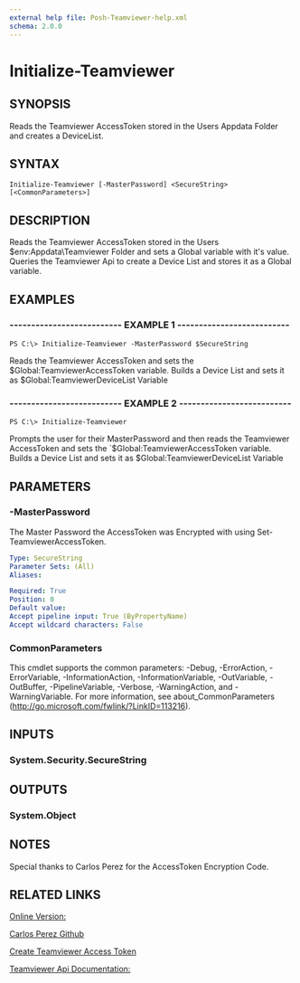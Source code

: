 ```yaml
---
external help file: Posh-Teamviewer-help.xml
schema: 2.0.0
---
```


# Initialize-Teamviewer
## SYNOPSIS
Reads the Teamviewer AccessToken stored in the Users Appdata Folder and creates a DeviceList.
## SYNTAX

```
Initialize-Teamviewer [-MasterPassword] <SecureString> [<CommonParameters>]
```

## DESCRIPTION
Reads the Teamviewer AccessToken stored in the Users $env:Appdata\Teamviewer Folder and sets a Global variable with it's value. Queries the Teamviewer Api to create a Device List and stores it as a Global variable.
## EXAMPLES

### -------------------------- EXAMPLE 1 --------------------------
```
PS C:\> Initialize-Teamviewer -MasterPassword $SecureString
```

Reads the Teamviewer AccessToken and sets the $Global:TeamviewerAccessToken variable. Builds a Device List and sets it as $Global:TeamviewerDeviceList Variable
### -------------------------- EXAMPLE 2 --------------------------
```
PS C:\> Initialize-Teamviewer
```

Prompts the user for their MasterPassword and then reads the Teamviewer AccessToken and sets the `$Global:TeamviewerAccessToken variable. Builds a Device List and sets it as $Global:TeamviewerDeviceList Variable
## PARAMETERS

### -MasterPassword
The Master Password the AccessToken was Encrypted with using Set-TeamviewerAccessToken.



```yaml
Type: SecureString
Parameter Sets: (All)
Aliases: 

Required: True
Position: 0
Default value: 
Accept pipeline input: True (ByPropertyName)
Accept wildcard characters: False
```

### CommonParameters
This cmdlet supports the common parameters: -Debug, -ErrorAction, -ErrorVariable, -InformationAction, -InformationVariable, -OutVariable, -OutBuffer, -PipelineVariable, -Verbose, -WarningAction, and -WarningVariable. For more information, see about_CommonParameters (http://go.microsoft.com/fwlink/?LinkID=113216).
## INPUTS

### System.Security.SecureString

## OUTPUTS

### System.Object

## NOTES
Special thanks to Carlos Perez for the AccessToken Encryption Code.

## RELATED LINKS

[Online Version:](https://github.com/gerane/Posh-Teamviewer/blob/master/docs/Commands/Initialize-Teamviewer.md)

[Carlos Perez Github](https://github.com/darkoperator)

[Create Teamviewer Access Token](https://integrate.teamviewer.com/en/develop/api/get-started/#createScript)

[Teamviewer Api Documentation:](https://integrate.teamviewer.com/en/develop/api/)




